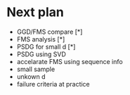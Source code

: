 # Next plan
- GGD/FMS compare [*]
- FMS analysis [*]
- PSDG for small d [*] 
- PSDG using SVD
- accelarate FMS using sequence info
- small sample
- unkown d
- failure criteria at practice